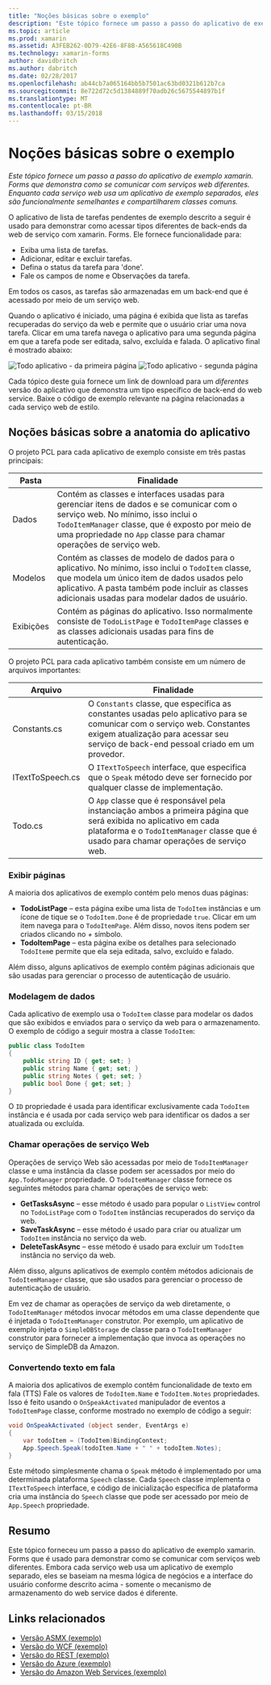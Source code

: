```yaml
---
title: "Noções básicas sobre o exemplo"
description: "Este tópico fornece um passo a passo do aplicativo de exemplo xamarin. Forms que demonstra como se comunicar com serviços web diferentes. Enquanto cada serviço web usa um aplicativo de exemplo separados, eles são funcionalmente semelhantes e compartilharem classes comuns."
ms.topic: article
ms.prod: xamarin
ms.assetid: A3FEB262-0D79-42E6-8F8B-A565618C490B
ms.technology: xamarin-forms
author: davidbritch
ms.author: dabritch
ms.date: 02/28/2017
ms.openlocfilehash: ab44cb7a065164bb5b7501ac63bd0321b612b7ca
ms.sourcegitcommit: 8e722d72c5d1384889f70adb26c5675544897b1f
ms.translationtype: MT
ms.contentlocale: pt-BR
ms.lasthandoff: 03/15/2018
---
```

# <a name="understanding-the-sample"></a>Noções básicas sobre o exemplo

_Este tópico fornece um passo a passo do aplicativo de exemplo xamarin. Forms que demonstra como se comunicar com serviços web diferentes. Enquanto cada serviço web usa um aplicativo de exemplo separados, eles são funcionalmente semelhantes e compartilharem classes comuns._

O aplicativo de lista de tarefas pendentes de exemplo descrito a seguir é usado para demonstrar como acessar tipos diferentes de back-ends da web de serviço com xamarin. Forms. Ele fornece funcionalidade para:

- Exiba uma lista de tarefas.
- Adicionar, editar e excluir tarefas.
- Defina o status da tarefa para 'done'.
- Fale os campos de nome e Observações da tarefa.

Em todos os casos, as tarefas são armazenadas em um back-end que é acessado por meio de um serviço web.

Quando o aplicativo é iniciado, uma página é exibida que lista as tarefas recuperadas do serviço da web e permite que o usuário criar uma nova tarefa. Clicar em uma tarefa navega o aplicativo para uma segunda página em que a tarefa pode ser editada, salvo, excluída e falada. O aplicativo final é mostrado abaixo:

![](walkthrough-images/app-example-1.png "Todo aplicativo - da primeira página")
![](walkthrough-images/app-example-2.png "Todo aplicativo - segunda página")

Cada tópico deste guia fornece um link de download para um *diferentes* versão do aplicativo que demonstra um tipo específico de back-end do web service. Baixe o código de exemplo relevante na página relacionadas a cada serviço web de estilo.

## <a name="understanding-the-application-anatomy"></a>Noções básicas sobre a anatomia do aplicativo

O projeto PCL para cada aplicativo de exemplo consiste em três pastas principais:

|Pasta|Finalidade|
|--- |--- |
|Dados|Contém as classes e interfaces usadas para gerenciar itens de dados e se comunicar com o serviço web. No mínimo, isso inclui o `TodoItemManager` classe, que é exposto por meio de uma propriedade no `App` classe para chamar operações de serviço web.|
|Modelos|Contém as classes de modelo de dados para o aplicativo. No mínimo, isso inclui o `TodoItem` classe, que modela um único item de dados usados pelo aplicativo. A pasta também pode incluir as classes adicionais usadas para modelar dados de usuário.|
|Exibições|Contém as páginas do aplicativo. Isso normalmente consiste de `TodoListPage` e `TodoItemPage` classes e as classes adicionais usadas para fins de autenticação.|

O projeto PCL para cada aplicativo também consiste em um número de arquivos importantes:

|Arquivo|Finalidade|
|--- |--- |
|Constants.cs|O `Constants` classe, que especifica as constantes usadas pelo aplicativo para se comunicar com o serviço web. Constantes exigem atualização para acessar seu serviço de back-end pessoal criado em um provedor.|
|ITextToSpeech.cs|O `ITextToSpeech` interface, que especifica que o `Speak` método deve ser fornecido por qualquer classe de implementação.|
|Todo.cs|O `App` classe que é responsável pela instanciação ambos a primeira página que será exibida no aplicativo em cada plataforma e o `TodoItemManager` classe que é usado para chamar operações de serviço web.|

### <a name="viewing-pages"></a>Exibir páginas

A maioria dos aplicativos de exemplo contém pelo menos duas páginas:

- **TodoListPage** – esta página exibe uma lista de `TodoItem` instâncias e um ícone de tique se o `TodoItem.Done` é de propriedade `true`. Clicar em um item navega para o `TodoItemPage`. Além disso, novos itens podem ser criados clicando no  *+*  símbolo.
- **TodoItemPage** – esta página exibe os detalhes para selecionado `TodoItem`e permite que ela seja editada, salvo, excluído e falado.

Além disso, alguns aplicativos de exemplo contêm páginas adicionais que são usadas para gerenciar o processo de autenticação de usuário.

### <a name="modeling-the-data"></a>Modelagem de dados

Cada aplicativo de exemplo usa o `TodoItem` classe para modelar os dados que são exibidos e enviados para o serviço da web para o armazenamento. O exemplo de código a seguir mostra a classe `TodoItem`:

```csharp
public class TodoItem
{
    public string ID { get; set; }
    public string Name { get; set; }
    public string Notes { get; set; }
    public bool Done { get; set; }
}
```

O `ID` propriedade é usada para identificar exclusivamente cada `TodoItem` instância e é usada por cada serviço web para identificar os dados a ser atualizada ou excluída.

### <a name="invoking-web-service-operations"></a>Chamar operações de serviço Web

Operações de serviço Web são acessadas por meio de `TodoItemManager` classe e uma instância da classe podem ser acessados por meio do `App.TodoManager` propriedade. O `TodoItemManager` classe fornece os seguintes métodos para chamar operações de serviço web:

- **GetTasksAsync** – esse método é usado para popular o `ListView` control no `TodoListPage` com o `TodoItem` instâncias recuperados do serviço da web.
- **SaveTaskAsync** – esse método é usado para criar ou atualizar um `TodoItem` instância no serviço da web.
- **DeleteTaskAsync** – esse método é usado para excluir um `TodoItem` instância no serviço da web.

Além disso, alguns aplicativos de exemplo contêm métodos adicionais de `TodoItemManager` classe, que são usados para gerenciar o processo de autenticação de usuário.

Em vez de chamar as operações de serviço da web diretamente, o `TodoItemManager` métodos invocar métodos em uma classe dependente que é injetada o `TodoItemManager` construtor. Por exemplo, um aplicativo de exemplo injeta o `SimpleDBStorage` de classe para o `TodoItemManager` construtor para fornecer a implementação que invoca as operações no serviço de SimpleDB da Amazon.

### <a name="translating-text-to-speech"></a>Convertendo texto em fala

A maioria dos aplicativos de exemplo contêm funcionalidade de texto em fala (TTS) Fale os valores de `TodoItem.Name` e `TodoItem.Notes` propriedades. Isso é feito usando o `OnSpeakActivated` manipulador de eventos a `TodoItemPage` classe, conforme mostrado no exemplo de código a seguir:

```csharp
void OnSpeakActivated (object sender, EventArgs e)
{
    var todoItem = (TodoItem)BindingContext;
    App.Speech.Speak(todoItem.Name + " " + todoItem.Notes);
}
```

Este método simplesmente chama o `Speak` método é implementado por uma determinada plataforma `Speech` classe. Cada `Speech` classe implementa o `ITextToSpeech` interface, e código de inicialização específica de plataforma cria uma instância do `Speech` classe que pode ser acessado por meio de `App.Speech` propriedade.

## <a name="summary"></a>Resumo

Este tópico forneceu um passo a passo do aplicativo de exemplo xamarin. Forms que é usado para demonstrar como se comunicar com serviços web diferentes. Embora cada serviço web usa um aplicativo de exemplo separado, eles se baseiam na mesma lógica de negócios e a interface do usuário conforme descrito acima - somente o mecanismo de armazenamento do web service dados é diferente.


## <a name="related-links"></a>Links relacionados

- [Versão ASMX (exemplo)](https://developer.xamarin.com/samples/xamarin-forms/WebServices/TodoASMX)
- [Versão do WCF (exemplo)](https://developer.xamarin.com/samples/xamarin-forms/WebServices/TodoWCF)
- [Versão do REST (exemplo)](https://developer.xamarin.com/samples/xamarin-forms/WebServices/TodoREST)
- [Versão do Azure (exemplo)](https://developer.xamarin.com/samples/xamarin-forms/WebServices/TodoAzure)
- [Versão do Amazon Web Services (exemplo)](https://developer.xamarin.com/samples/xamarin-forms/WebServices/TodoAWS)
